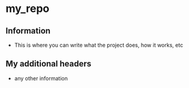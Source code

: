 # my_repo
## Information
* This is where you can write what the project does, how it works, etc
## My additional headers
* any other information
